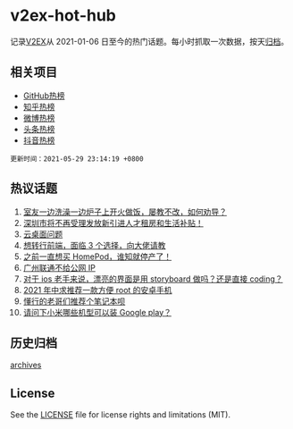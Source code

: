 # v2ex-hot-hub

 记录[V2EX](https://www.v2ex.com/)从 2021-01-06 日至今的热门话题。每小时抓取一次数据，按天[归档](archives)。
 
 ## 相关项目

- [GitHub热榜](https://github.com/lonnyzhang423/github-hot-hub)
- [知乎热榜](https://github.com/lonnyzhang423/zhihu-hot-hub)
- [微博热榜](https://github.com/lonnyzhang423/weibo-hot-hub)
- [头条热榜](https://github.com/lonnyzhang423/toutiao-hot-hub)
- [抖音热榜](https://github.com/lonnyzhang423/douyin-hot-hub)


 `更新时间：2021-05-29 23:14:19 +0800`

## 热议话题

1. [室友一边洗澡一边炉子上开火做饭，屡教不改，如何劝导？](https://www.v2ex.com/t/779956)
1. [深圳市将不再受理发放新引进人才租房和生活补贴！](https://www.v2ex.com/t/779957)
1. [云桌面问题](https://www.v2ex.com/t/779978)
1. [想转行前端，面临 3 个选择，向大佬请教](https://www.v2ex.com/t/779994)
1. [之前一直想买 HomePod，谁知就停产了！](https://www.v2ex.com/t/779973)
1. [广州联通不给公网 IP](https://www.v2ex.com/t/779995)
1. [对于 ios 老手来说，漂亮的界面是用 storyboard 做吗？还是直接 coding？](https://www.v2ex.com/t/780009)
1. [2021 年中求推荐一款方便 root 的安卓手机](https://www.v2ex.com/t/780027)
1. [懂行的老哥们推荐个笔记本呗](https://www.v2ex.com/t/780043)
1. [请问下小米哪些机型可以装 Google play？](https://www.v2ex.com/t/780014)

## 历史归档

[archives](archives)

## License

See the [LICENSE](LICENSE) file for license rights and limitations (MIT).
